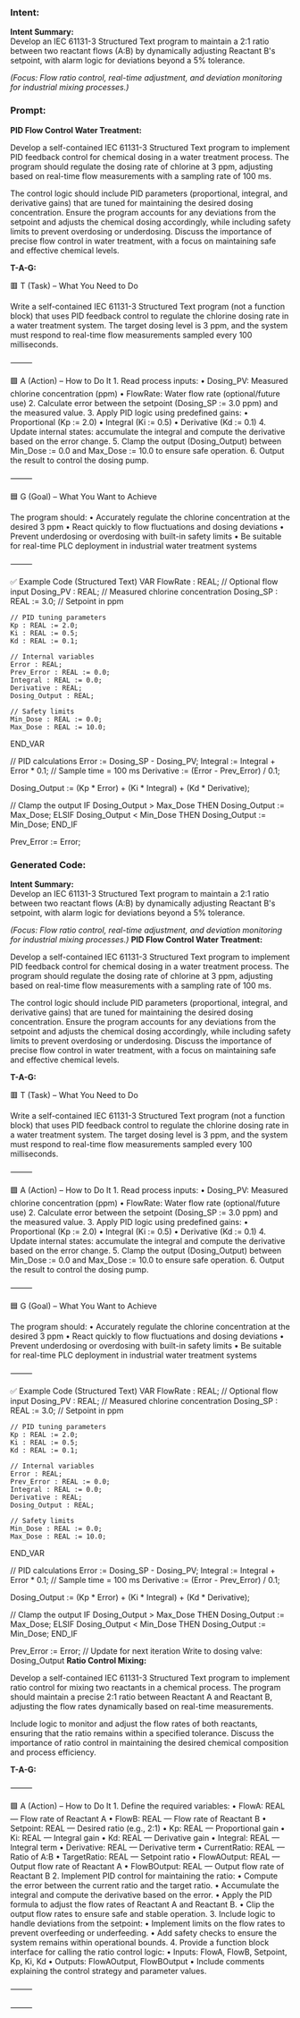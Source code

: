 ### Intent:
**Intent Summary:**  
Develop an IEC 61131-3 Structured Text program to maintain a 2:1 ratio between two reactant flows (A:B) by dynamically adjusting Reactant B's setpoint, with alarm logic for deviations beyond a 5% tolerance.  

*(Focus: Flow ratio control, real-time adjustment, and deviation monitoring for industrial mixing processes.)*

### Prompt:
**PID Flow Control Water Treatment:**

Develop a self-contained IEC 61131-3 Structured Text program to implement PID feedback control for chemical dosing in a water treatment process. The program should regulate the dosing rate of chlorine at 3 ppm, adjusting based on real-time flow measurements with a sampling rate of 100 ms.

The control logic should include PID parameters (proportional, integral, and derivative gains) that are tuned for maintaining the desired dosing concentration. Ensure the program accounts for any deviations from the setpoint and adjusts the chemical dosing accordingly, while including safety limits to prevent overdosing or underdosing. Discuss the importance of precise flow control in water treatment, with a focus on maintaining safe and effective chemical levels.

**T-A-G:**

🟥 T (Task) – What You Need to Do

Write a self-contained IEC 61131-3 Structured Text program (not a function block) that uses PID feedback control to regulate the chlorine dosing rate in a water treatment system. The target dosing level is 3 ppm, and the system must respond to real-time flow measurements sampled every 100 milliseconds.

⸻

🟩 A (Action) – How to Do It
	1.	Read process inputs:
	•	Dosing_PV: Measured chlorine concentration (ppm)
	•	FlowRate: Water flow rate (optional/future use)
	2.	Calculate error between the setpoint (Dosing_SP := 3.0 ppm) and the measured value.
	3.	Apply PID logic using predefined gains:
	•	Proportional (Kp := 2.0)
	•	Integral (Ki := 0.5)
	•	Derivative (Kd := 0.1)
	4.	Update internal states: accumulate the integral and compute the derivative based on the error change.
	5.	Clamp the output (Dosing_Output) between Min_Dose := 0.0 and Max_Dose := 10.0 to ensure safe operation.
	6.	Output the result to control the dosing pump.

⸻

🟦 G (Goal) – What You Want to Achieve

The program should:
	•	Accurately regulate the chlorine concentration at the desired 3 ppm
	•	React quickly to flow fluctuations and dosing deviations
	•	Prevent underdosing or overdosing with built-in safety limits
	•	Be suitable for real-time PLC deployment in industrial water treatment systems

⸻

✅ Example Code (Structured Text)
VAR
    FlowRate : REAL;                     // Optional flow input
    Dosing_PV : REAL;                    // Measured chlorine concentration
    Dosing_SP : REAL := 3.0;             // Setpoint in ppm

    // PID tuning parameters
    Kp : REAL := 2.0;
    Ki : REAL := 0.5;
    Kd : REAL := 0.1;

    // Internal variables
    Error : REAL;
    Prev_Error : REAL := 0.0;
    Integral : REAL := 0.0;
    Derivative : REAL;
    Dosing_Output : REAL;

    // Safety limits
    Min_Dose : REAL := 0.0;
    Max_Dose : REAL := 10.0;
END_VAR

// PID calculations
Error := Dosing_SP - Dosing_PV;
Integral := Integral + Error * 0.1;         // Sample time = 100 ms
Derivative := (Error - Prev_Error) / 0.1;

Dosing_Output := (Kp * Error) + (Ki * Integral) + (Kd * Derivative);

// Clamp the output
IF Dosing_Output > Max_Dose THEN
    Dosing_Output := Max_Dose;
ELSIF Dosing_Output < Min_Dose THEN
    Dosing_Output := Min_Dose;
END_IF

Prev_Error := Error;

### Generated Code:
**Intent Summary:**  
Develop an IEC 61131-3 Structured Text program to maintain a 2:1 ratio between two reactant flows (A:B) by dynamically adjusting Reactant B's setpoint, with alarm logic for deviations beyond a 5% tolerance.  

*(Focus: Flow ratio control, real-time adjustment, and deviation monitoring for industrial mixing processes.)*
**PID Flow Control Water Treatment:**

Develop a self-contained IEC 61131-3 Structured Text program to implement PID feedback control for chemical dosing in a water treatment process. The program should regulate the dosing rate of chlorine at 3 ppm, adjusting based on real-time flow measurements with a sampling rate of 100 ms.

The control logic should include PID parameters (proportional, integral, and derivative gains) that are tuned for maintaining the desired dosing concentration. Ensure the program accounts for any deviations from the setpoint and adjusts the chemical dosing accordingly, while including safety limits to prevent overdosing or underdosing. Discuss the importance of precise flow control in water treatment, with a focus on maintaining safe and effective chemical levels.

**T-A-G:**

🟥 T (Task) – What You Need to Do

Write a self-contained IEC 61131-3 Structured Text program (not a function block) that uses PID feedback control to regulate the chlorine dosing rate in a water treatment system. The target dosing level is 3 ppm, and the system must respond to real-time flow measurements sampled every 100 milliseconds.

⸻

🟩 A (Action) – How to Do It
	1.	Read process inputs:
	•	Dosing_PV: Measured chlorine concentration (ppm)
	•	FlowRate: Water flow rate (optional/future use)
	2.	Calculate error between the setpoint (Dosing_SP := 3.0 ppm) and the measured value.
	3.	Apply PID logic using predefined gains:
	•	Proportional (Kp := 2.0)
	•	Integral (Ki := 0.5)
	•	Derivative (Kd := 0.1)
	4.	Update internal states: accumulate the integral and compute the derivative based on the error change.
	5.	Clamp the output (Dosing_Output) between Min_Dose := 0.0 and Max_Dose := 10.0 to ensure safe operation.
	6.	Output the result to control the dosing pump.

⸻

🟦 G (Goal) – What You Want to Achieve

The program should:
	•	Accurately regulate the chlorine concentration at the desired 3 ppm
	•	React quickly to flow fluctuations and dosing deviations
	•	Prevent underdosing or overdosing with built-in safety limits
	•	Be suitable for real-time PLC deployment in industrial water treatment systems

⸻

✅ Example Code (Structured Text)
VAR
    FlowRate : REAL;                     // Optional flow input
    Dosing_PV : REAL;                    // Measured chlorine concentration
    Dosing_SP : REAL := 3.0;             // Setpoint in ppm

    // PID tuning parameters
    Kp : REAL := 2.0;
    Ki : REAL := 0.5;
    Kd : REAL := 0.1;

    // Internal variables
    Error : REAL;
    Prev_Error : REAL := 0.0;
    Integral : REAL := 0.0;
    Derivative : REAL;
    Dosing_Output : REAL;

    // Safety limits
    Min_Dose : REAL := 0.0;
    Max_Dose : REAL := 10.0;
END_VAR

// PID calculations
Error := Dosing_SP - Dosing_PV;
Integral := Integral + Error * 0.1;         // Sample time = 100 ms
Derivative := (Error - Prev_Error) / 0.1;

Dosing_Output := (Kp * Error) + (Ki * Integral) + (Kd * Derivative);

// Clamp the output
IF Dosing_Output > Max_Dose THEN
    Dosing_Output := Max_Dose;
ELSIF Dosing_Output < Min_Dose THEN
    Dosing_Output := Min_Dose;
END_IF

Prev_Error := Error; // Update for next iteration
Write to dosing valve: Dosing_Output
**Ratio Control Mixing:**

Develop a self-contained IEC 61131-3 Structured Text program to implement ratio control for mixing two reactants in a chemical process. The program should maintain a precise 2:1 ratio between Reactant A and Reactant B, adjusting the flow rates dynamically based on real-time measurements.

Include logic to monitor and adjust the flow rates of both reactants, ensuring that the ratio remains within a specified tolerance. Discuss the importance of ratio control in maintaining the desired chemical composition and process efficiency.

**T-A-G:**

⸻

🟩 A (Action) – How to Do It
	1.	Define the required variables:
	•	FlowA: REAL — Flow rate of Reactant A
	•	FlowB: REAL — Flow rate of Reactant B
	•	Setpoint: REAL — Desired ratio (e.g., 2:1)
	•	Kp: REAL — Proportional gain
	•	Ki: REAL — Integral gain
	•	Kd: REAL — Derivative gain
	•	Integral: REAL — Integral term
	•	Derivative: REAL — Derivative term
	•	CurrentRatio: REAL — Ratio of A:B
	•	TargetRatio: REAL — Setpoint ratio
	•	FlowAOutput: REAL — Output flow rate of Reactant A
	•	FlowBOutput: REAL — Output flow rate of Reactant B
	2.	Implement PID control for maintaining the ratio:
	•	Compute the error between the current ratio and the target ratio.
	•	Accumulate the integral and compute the derivative based on the error.
	•	Apply the PID formula to adjust the flow rates of Reactant A and Reactant B.
	•	Clip the output flow rates to ensure safe and stable operation.
	3.	Include logic to handle deviations from the setpoint:
	•	Implement limits on the flow rates to prevent overfeeding or underfeeding.
	•	Add safety checks to ensure the system remains within operational bounds.
	4.	Provide a function block interface for calling the ratio control logic:
	•	Inputs: FlowA, FlowB, Setpoint, Kp, Ki, Kd
	•	Outputs: FlowAOutput, FlowBOutput
	•	Include comments explaining the control strategy and parameter values.

⸻

⸻
